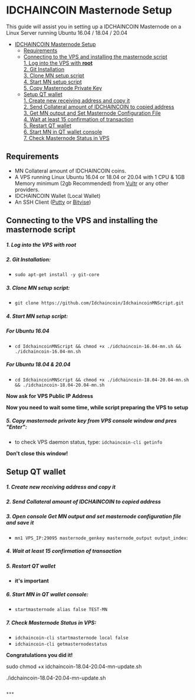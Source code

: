 # IDCHAINCOIN Masternode Setup
This guide will assist you in setting up a IDCHAINCOIN Masternode on a Linux Server running Ubuntu 16.04 / 18.04 / 20.04

- [IDCHAINCOIN Masternode Setup](#idchaincoin-masternode-setup)  
  	* [Requirements](#requirements) 
  * [Connecting to the VPS and installing the masternode script](#Connecting-to-the-VPS-and-installing-the-masternode-script)  
         [1. Log into the VPS with **root**](#1-log-into-the-vps-with-root)  
         [2. Git Installation](#2-git-installation)  
         [3. Clone MN setup script](#3-clone-mn-setup-script)  
         [4. Start MN setup script](#4-start-mn-setup-script)  
         [5. Copy Masternode Private Key](#5-copy-masternode-private-key-from-vps-console-window-and-pres-enter)
  * [Setup QT wallet](#setup-qt-wallet)  
         [1. Create new receiving address and copy it](#1-create-new-receiving-address-and-copy-it)  
	 [2. Send Collateral amount of IDCHAINCOIN to copied address](#2-send-collateral-amount-of-idchaincoin-to-copied-address)  
	 [3. Get MN output and Set Masternode Configuration File](#3-open-console-get-mn-output-and-set-masternode-configuration-file-and-save-it)  
	 [4. Wait at least 15 confirmation of transaction](#4-wait-at-least-15-confirmation-of-transaction)  
         [5. Restart QT wallet](#5-restart-qt-wallet)  
         [6. Start MN in QT wallet console](#6-start-mn-in-qt-wallet-console)  
	 [7. Check Masternode Status in VPS](#7-check-masternode-status-in-vps)  

## Requirements
- MN Collateral amount of IDCHAINCOIN coins.
- A VPS running Linux Ubuntu 16.04 or 18.04 or 20.04 with 1 CPU & 1GB Memory minimum (2gb Recommended) from [Vultr](https://www.vultr.com/?ref=8622028) or any other providers.
- IDCHAINCOIN Wallet (Local Wallet)
- An SSH Client (<a href="https://www.putty.org/" target="_blank">Putty</a> or <a href="https://dl.bitvise.com/BvSshClient-Inst.exe" target="_blank">Bitvise</a>)


## Connecting to the VPS and installing the masternode script

##### 1. Log into the VPS with **root**  

##### 2. Git Installation:  
- ```sudo apt-get install -y git-core```  

##### 3. Clone MN setup script: 
- ```git clone https://github.com/Idchaincoin/IdchaincoinMNScript.git```  


##### 4. Start MN setup script:
##### For Ubuntu 16.04
- ```cd IdchaincoinMNScript && chmod +x ./idchaincoin-16.04-mn.sh && ./idchaincoin-16.04-mn.sh```
 
##### For Ubuntu 18.04 & 20.04
- ```cd IdchaincoinMNScript && chmod +x ./idchaincoin-18.04-20.04-mn.sh && ./idchaincoin-18.04-20.04-mn.sh```

   
**Now ask for VPS Public IP Address** 

**Now you need to wait some time, while script preparing the VPS to setup**  
##### 5. Copy masternode private key from VPS console window and pres "Enter":


- to check VPS daemon status, type: ```idchaincoin-cli getinfo```

**Don't close this window!** 	

## Setup QT wallet
##### 1. Create new receiving address and copy it

##### 2. Send Collateral amount of IDCHAINCOIN to copied address

##### 3. Open console Get MN output and set masternode configuration file and save it
- ```mn1 VPS_IP:29095 masternode_genkey masternode_output output_index```:

##### 4. Wait at least 15 confirmation of transaction

##### 5. Restart QT wallet  
- **it's important**

##### 6. Start MN in QT wallet console:
- ```startmasternode alias false TEST-MN```

##### 7. Check Masternode Status in VPS:
- ```idchaincoin-cli startmasternode local false``` 
- ```idchaincoin-cli getmasternodestatus```  

**Сongratulations you did it!**


sudo chmod +x idchaincoin-18.04-20.04-mn-update.sh

./idchaincoin-18.04-20.04-mn-update.sh
```

***
